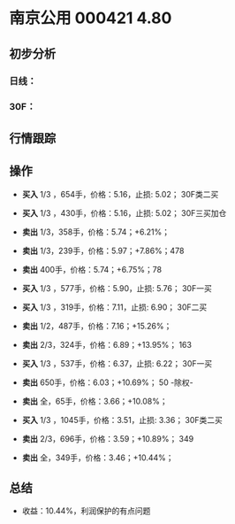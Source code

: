 # 南京公用 000421 4.80
## 初步分析
### 日线：
  
### 30F：
  
## 行情跟踪
  
## 操作
  - **买入** 1/3 ，654手，价格：5.16，止损: 5.02； 30F类二买
  - **买入** 1/3 ，430手，价格：5.16，止损: 5.02； 30F三买加仓
  - **卖出** 1/3，358手，价格：5.74；+6.21%；
  - **卖出** 1/3，239手，价格：5.97；+7.86%；478
  - **卖出** 400手，价格：5.74；+6.75%；78

  - **买入** 1/3 ，577手，价格：5.90，止损: 5.76； 30F一买
  - **买入** 1/3 ，319手，价格：7.11，止损: 6.90； 30F二买
  - **卖出** 1/2，487手，价格：7.16；+15.26%；
  - **卖出** 2/3，324手，价格：6.89；+13.95%； 163

  - **买入** 1/3 ，537手，价格：6.37，止损: 6.22； 30F一买
  - **卖出** 650手，价格：6.03；+10.69%； 50 -除权-
  - **卖出** 全，65手，价格：3.66；+10.08%；

  - **买入** 1/3 ，1045手，价格：3.51，止损: 3.36； 30F类二买
  - **卖出** 2/3，696手，价格：3.59；+10.89%； 349
  - **卖出** 全，349手，价格：3.46；+10.44%； 

## 总结
  - 收益：10.44%，利润保护的有点问题
